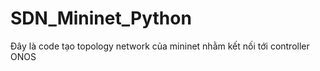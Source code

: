 # SDN_Mininet_Python
Đây là code tạo topology network của mininet nhằm kết nối tới controller ONOS  
